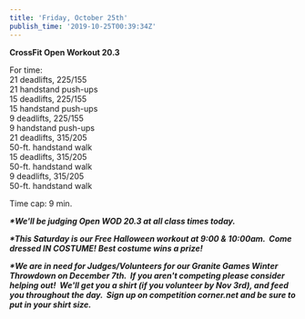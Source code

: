 ```yaml
---
title: 'Friday, October 25th'
publish_time: '2019-10-25T00:39:34Z'
---
```


**CrossFit Open Workout 20.3**

For time:\
21 deadlifts, 225/155\
21 handstand push-ups\
15 deadlifts, 225/155\
15 handstand push-ups\
9 deadlifts, 225/155\
9 handstand push-ups\
21 deadlifts, 315/205\
50-ft. handstand walk\
15 deadlifts, 315/205\
50-ft. handstand walk\
9 deadlifts, 315/205\
50-ft. handstand walk

Time cap: 9 min.

***\*We'll be judging Open WOD 20.3 at all class times today.***

***\*This Saturday is our Free Halloween workout at 9:00 & 10:00am.
 Come dressed IN COSTUME! Best costume wins a prize!***

***\*We are in need for Judges/Volunteers for our Granite Games Winter
Throwdown on December 7th.  If you aren't competing please consider
helping out!  We'll get you a shirt (if you volunteer by Nov 3rd), and
feed you throughout the day.  Sign up on competition corner.net and be
sure to put in your shirt size.***
